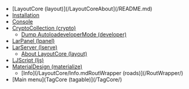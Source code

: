  * [LayoutCore (layout)](/LayoutCoreAbout](/README.md)
 * [Installation](/Install.md)
 * [Console](/Console/)
 * [CryptoCollection (crypto)](/CryptoCollection/)
	 * [Dump AutoloadeveloperMode (developer)](/DeveloperMode/)
 * [LarPanel (lpanel)](/LayoutCore/Dump_Autoload.mdrPanel/)
 * [LarServer (lserve)](/LarServer/)
	 * [About LayoutCore (layout)](/LayoutCore/README.md)
 * [LJScript (ljs)](/LJScript/)
 * [MaterialDesign (materialize)](/MaterialDesign/)
	 * [Info](/LayoutCore/Info.mdRoutWrapper (roads)](/RoutWrapper/)
 * [Main menu](TagCore (tagable)](/TagCore/)

<!--stackedit_data:
eyJoaXN0b3J5IjpbLTEyNDYwMzI2MTZdfQ==
-->